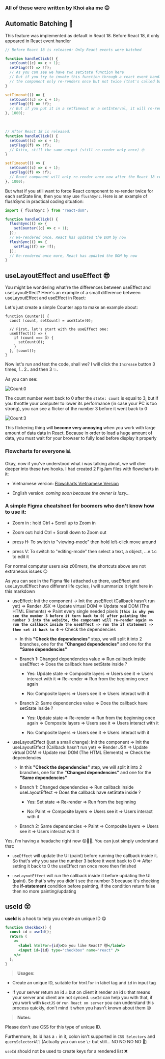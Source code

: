 ### All of these were written by Khoi aka me 😊

## Automatic Batching 🤖

This feature was implemented as default in React 18. Before React 18, it only appeared in React event handler

```jsx
// Before React 18 is released: Only React events were batched

function handleClick() {
  setCount((c) => c + 1);
  setFlag((f) => !f);
  // As you can see we have two setState function here
  // But if you try to invoke this function through a react event handler (e.g: onClick, onChange, ...)
  // the component only re-renders once but not twice (that's called batching)
}

setTimeout(() => {
  setCount((c) => c + 1);
  setFlag((f) => !f);
  // But if you put it in a setTimeout or a setInterval, it will re-render twice now (no batching)
}, 1000);
```

<br>

```jsx
// After React 18 is released:
function handleClick() {
  setCount((c) => c + 1);
  setFlag((f) => !f);
  // Ditto, still the same output (still re-render only once) 🙄
}

setTimeout(() => {
  setCount((c) => c + 1);
  setFlag((f) => !f);
  // React component will only re-render once now after the React 18 release (that's called batching !!)
}, 1000);
```

But what if you still want to force React component to re-render twice for each setState line, then you may use `flushSync`. Here is an example of flushSync in practical coding situation:

```jsx
import { flushSync } from "react-dom";

function handleClick() {
  flushSync(() => {
    setCounter((c) => c + 1);
  });
  // Re-rendered once, React has updated the DOM by now
  flushSync(() => {
    setFlag((f) => !f);
  });
  // Re-rendered once more, React has updated the DOM by now
}
```

## useLayoutEffect and useEffect 😎

You might be wondering what're the differences between useEffect and useLayoutEffect? Here's an example of a small difference between useLayoutEffect and useEffect in React:

Let's just create a simple Counter app to make an example about:

```tsx
function Counter() {
  const [count, setCount] = useState(0);

  // First, let's start with the useEffect one:
  useEffect(() => {
    if (count === 3) {
      setCount(0);
    }
  }, [count]);
}
```

Now let's run and test the code, shall we? I will click the `Increase` button 3 times, 1.. 2.. and then 3 💥.

As you can see:

![Count:0](https://i.ibb.co/TBSx91N/image.png)

The count number went back to 0 after the `state: count` is equal to 3, but if you throttle your computer to lower its performance (in case your PC is too strong), you can see a flicker of the number 3 before it went back to 0

![Count:3](https://i.ibb.co/z77WNLW/image.png)

This flickering thing will **become very annoying** when you work with large amount of data data in React. Because in order to load a huge amount of data, you must wait for your browser to fully load before display it properly

### Flowcharts for everyone 📊

Okay, now if you've understood what i was talking about, we will dive deeper into these two hooks. I had created 2 FigJam files with flowcharts in it:

- Vietnamese version: [Flowcharts Vietnamese Version](https://www.figma.com/file/p4QHmRybehnDH1RlOOUAHh/useEffect-vs-useLayoutEffect-VI-version?node-id=0%3A1&t=1YxJz77MZ8OwlCDW-1)

- English version: _coming soon because the owner is lazy..._

### A simple Figma cheatsheet for **boomers** who don't know how to use it:

- Zoom in : hold Ctrl + Scroll up to Zoom in

- Zoom out: hold Ctrl + Scroll down to Zoom out

- press H: To switch to "viewing-mode" then hold left-click move around

- press V: To switch to "editing-mode" then select a text, a object, ...e.t.c to edit it

For normal computer users aka z00mers, the shortcuts above are not extraneous issues 😉

As you can see in the Figma file i attached up there, useEffect and useLayoutEffect have different life cycles, i will summarize it right here in this markdown

- useEffect: Init the component -> Init the useEffect (Callback hasn't run yet) => Render JSX => Update virtual DOM => Update real DOM (The HTML Elements) => Paint every single needed pixels **`(this is why you see the number 3 before it turn back to 0) after painting the number 3 into the website, the component will re-render again => run the callback inside the useEffect => run the if statement => then set it back to 0`** => Check the dependencies

  - In this **"Check the dependencies"** step, we will split it into 2 branches, one for the **"Changed dependencies"** and one for the **"Same dependencies"**

  - Branch 1: Changed dependencies value => Run callback inside useEffect => Does the callback have setState inside ?

    - Yes: Update state => Composite layers => Users see it => Users interact with it => Re-render => Run from the beginning once again

    - No: Composite layers => Users see it => Users interact with it

  - Branch 2: Same dependencies value => Does the callback have setState inside ?

    - Yes: Update state => Re-render => Run from the beginning once again => Composite layers => Users see it => Users interact with it

    - No: Composite layers => Users see it => Users interact with it

- useLayoutEffect (just a small change): Init the component => Init the useLayoutEffect (Callback hasn't run yet) => Render JSX => Update virtual DOM => Update real DOM (The HTML Elements) => Check the dependencies

  - In this **"Check the dependencies"** step, we will split it into 2 branches, one for the **"Changed dependencies"** and one for the **"Same dependencies"**

  - Branch 1: Changed dependencies => Run callback inside useLayoutEffect => Does the callback have setState inside ?

    - Yes: Set state => Re-render => Run from the beginning

    - No: Paint => Composite layers => Users see it => Users interact with it

  - Branch 2: Same dependencies => Paint => Composite layers => Users see it => Users interact with it

Yes, i'm having a headache right now 😠🤜🧠. You can just simply understand that:

- `useEffect` will update the UI (paint) before running the callback inside it. So that's why you saw the number 3 before it went back to 0 => After setting it back to 0 the useEffect ran once more then finished

- `useLayoutEffect` will run the callback inside it before updating the UI (paint). So that's why you didn't see the number 3 because it's checking the **if-statement** condition before painting, if the condition return false then no more painting/updating

## useId 😲

**useId** is a hook to help you create an unique ID 😋

```jsx
function Checkbox() {
  const id = useId();
  return (
    <>
      <label htmlFor={id}>Do you like React? 😻</label>
      <input id={id} type="checkbox" name="react" />
    </>
  );
}
```

> **Usages**:

- Create an unique ID, suitable for `htmlFor` in label tag and `id` in input tag

- If your server return an id `a` but on client it render an id `b` that means your server and client are not synced. `useId` can help you with that, if you work with `NextJS` or `run React on server` you can understand this process quickly, don't mind it when you hasn't known about them 😐

> **Notes**:

Please don't use CSS for this type of unique ID.

Furthermore, its id has a `:` in it, colon isn't supported in `CSS Selectors` and `querySelectorAll` (Actually you can use `\:` but still... NO NO NO NO 🤬)

`useId` should not be used to create keys for a rendered list ❌
